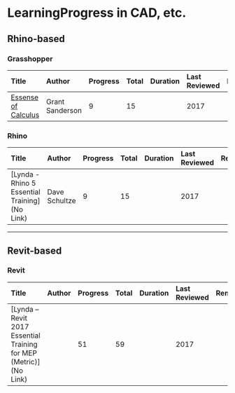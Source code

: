 # LearningProgress in CAD, etc.

## Rhino-based



### Grasshopper
Title | Author | Progress | Total | Duration | Last Reviewed | Remarks |
:-- | :-- | :-- | :-- | :-- | :-- | :--
 | [Essense of Calculus](https://www.youtube.com/watch?v=WUvTyaaNkzM&list=PLZHQObOWTQDMsr9K-rj53DwVRMYO3t5Yr)| Grant Sanderson | 9 | 15| | 2017 | 


### Rhino
Title | Author | Progress | Total | Duration | Last Reviewed | Remarks |
:-- | :-- | :-- | :-- | :-- | :-- | :--
 | [Lynda - Rhino 5 Essential Training](No Link)| Dave Schultze | 9 | 15 | | 2017 | 
 
 
 
 ----
 
 
 ## Revit-based
 
 ### Revit
Title | Author | Progress | Total | Duration | Last Reviewed | Remarks |
:-- | :-- | :-- | :-- | :-- | :-- | :--
 | [Lynda – Revit 2017 Essential Training for MEP (Metric)](No Link)|  | 51 | 59 | | 2017 | 
